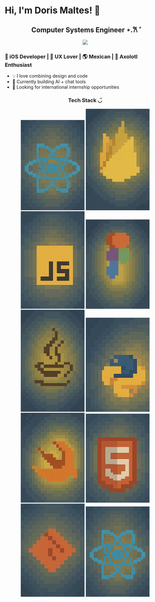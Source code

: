 # Hi, I'm Doris Maltes! 👋

<h2 align="center">Computer Systems Engineer ⋆.𐙚 ̊</h2>

<p align="center">
  <img src="./este.gif" width="600"/>
</p>

<h3>📱 iOS Developer | 🎨 UX Lover | 🌎 Mexican | 🦎 Axolotl Enthusiast</h3>

- 💡 I love combining design and code
- 🔧 Currently building AI + chat tools
- 🚀 Looking for international internship opportunities

<h3 align="center">Tech Stack ◡̈ </h3>
<p align="center">
  <img src="./react.jpg" width="200"/>
  <img src="./firebase.jpg" width="200"/>
  <img src="./javascript.jpg" width="200"/>
  <img src="./figma.jpg" width="200"/>
  <img src="./java.jpg" width="200"/>
  <img src="./python.jpg" width="200"/>
  <img src="./swift.jpg" width="200"/>
  <img src="./html.jpg" width="200"/>
  <img src="./git.jpg" width="200"/>
  <img src="./react.jpg" width="200"/>
</p>

